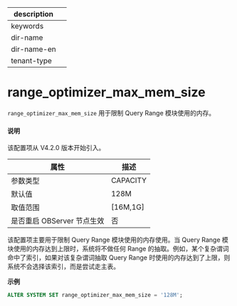|description||
|---|---|
|keywords||
|dir-name||
|dir-name-en||
|tenant-type||

# range_optimizer_max_mem_size

`range_optimizer_max_mem_size` 用于限制 Query Range 模块使用的内存。

<main id="notice" type='explain'>
<h4>说明</h4>
<p>该配置项从 V4.2.0 版本开始引入。</p>
</main>

| **属性** | **描述** |
| --- | --- |
| 参数类型 | CAPACITY |
| 默认值 | 128M |
| 取值范围 | [16M,1G] |
| 是否重启 OBServer 节点生效 | 否 |

该配置项主要用于限制 Query Range 模块使用的内存使用。当 Query Range 模块使用的内存达到上限时，系统将不做任何 Range 的抽取。例如，某个复杂谓词命中了索引，如果对该复杂谓词抽取 Query Range 时使用的内存达到了上限，则系统不会选择该索引，而是尝试走主表。

**示例**

```sql
ALTER SYSTEM SET range_optimizer_max_mem_size = '128M';
```
